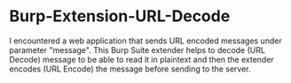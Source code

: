 # Burp-Extension-URL-Decode


I encountered a web application that sends URL encoded messages under parameter "message". This Burp Suite extender helps to decode (URL Decode) message to be able to read it in plaintext and then the extender encodes (URL Encode) the message before sending to the server.
